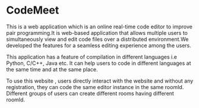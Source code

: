 # CodeMeet
This is a web application which is an online real-time code editor to improve pair
programming.It is web-based application that allows multiple users to
simultaneously view and edit code files over a distributed environment.We
developed the features for a seamless editing experience among the users.

This application has a feature of compilation in different languages i.e Python,
C/C++, Java etc. It can help users to code in different languages at the same time
and at the same place.

To use this website , users directly interact with the website and without any
registration, they can code the same editor instance in the same roomId.
Different groups of users can create different rooms having different roomId.
